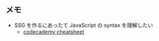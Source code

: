 ## メモ
- SSG を作るにあったて JavaScript の syntax を理解したい
	- [codecademy cheatsheet](https://www.codecademy.com/learn/introduction-to-javascript/modules/learn-javascript-introduction/cheatsheet)

